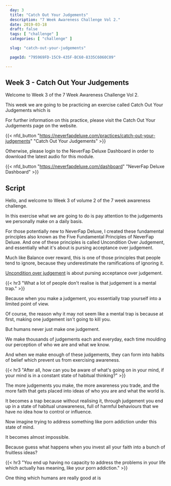 ```yaml
---
  day: 3
  title: "Catch Out Your Judgements"
  description: "7 Week Awareness Challenge Vol 2."
  date: 2019-03-18
  draft: false
  tags: [ "challenge" ]
  categories: [ "challenge" ]

  slug: "catch-out-your-judgements"

  pageId: "795969FD-15C9-435F-BC60-8335C6060C09"

---
```


## Week 3 - Catch Out Your Judgements

Welcome to Week 3 of the 7 Week Awareness Challenge Vol 2.

This week we are going to be practicing an exercise called Catch Out Your Judgements which is 


For further information on this practice, please visit the Catch Out Your Judgements page on the website.


{{< nfd_button "https://neverfapdeluxe.com/practices/catch-out-your-judgements" "Catch Out Your Judgements" >}}


Otherwise, please login to the NeverFap Deluxe Dashboard in order to download the latest audio for this module.


{{< nfd_button "https://neverfapdeluxe.com/dashboard" "NeverFap Deluxe Dashboard" >}}


## Script

Hello, and welcome to Week 3 of volume 2 of the 7 week awareness challenge.

In this exercise what we are going to do is pay attention to the judgements we personally make on a daily basis.

<!-- CONTEXT -->

For those potentially new to NeverFap Deluxe, I created these fundamental principles also known as the Five Fundamental Principles of NeverFap Deluxe. And one of these principles is called Uncondition Over Judgement, and essentially what it's about is pursing acceptance over judgement.





Much like Balance over reward, this is one of those principles that people tend to ignore, because they underestimate the ramifications of ignoring it.

<u>Uncondition over judgement</u> is about pursing acceptance over judgement.

<!-- START -->

{{< hr3 "What a lot of people don't realise is that judgement is a mental trap." >}}


Because when you make a judgement, you essentially trap yourself into a limited point of view.

Of course, the reason why it may not seem like a mental trap is because at first, making one judgement isn't going to kill you.

But humans never just make one judgement.

We make thousands of judgements each and everyday, each time moulding our perception of who we are and what we know.

And when we make enough of these judgements, they can form into habits of belief which prevent us from exercising awareness.

{{< hr3 "After all, how can you be aware of what's going on in your mind, if your mind is in a constant state of habitual thinking?" >}}

The more judgements you make, the more awareness you trade, and the more faith that gets placed into ideas of who you are and what the world is.

It becomes a trap because without realising it, through judgement you end up in a state of habitual unawareness, full of harmful behaviours that we have no idea how to control or influence.

Now imagine trying to address something like porn addiction under this state of mind.

It becomes almost impossible.

Because guess what happens when you invest all your faith into a bunch of fruitless ideas?

{{< hr3 "You end up having no capacity to address the problems in your life which actually has meaning, like your porn addiction." >}}

<!-- END -->


One thing which humans are really good at is 



